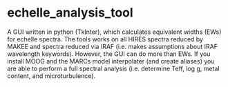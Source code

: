 # echelle_analysis_tool
A GUI written in python (TkInter), which calculates equivalent widths (EWs) for echelle spectra.
The tools works on all HIRES spectra reduced by MAKEE and spectra reduced via IRAF (i.e. makes assumptions about IRAF wavelength keywords). 
However, the GUI can do more than EWs.
If you install MOOG and the MARCs model interpolater (and create aliases) you are able to perform a full spectral analysis (i.e. determine Teff, log g, metal content, and microturbulence). 
